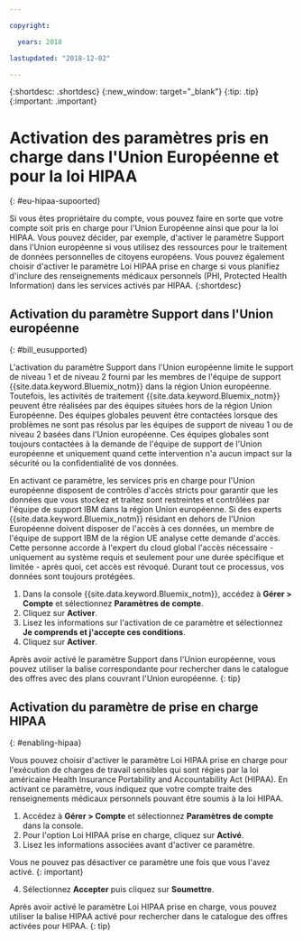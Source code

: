 ```yaml
---

copyright:

  years: 2018

lastupdated: "2018-12-02" 

---
```


{:shortdesc: .shortdesc}
{:new_window: target="_blank"}
{:tip: .tip}
{:important: .important}


# Activation des paramètres pris en charge dans l'Union Européenne et pour la loi HIPAA
{: #eu-hipaa-supoorted}

Si vous êtes propriétaire du compte, vous pouvez faire en sorte que votre compte soit pris en charge pour l'Union Européenne ainsi que pour la loi HIPAA. Vous pouvez décider, par exemple, d'activer le paramètre Support dans l'Union européenne si vous utilisez des ressources pour le traitement de données personnelles de citoyens européens. Vous pouvez également choisir d'activer le paramètre Loi HIPAA prise en charge si vous planifiez d'inclure des renseignements médicaux personnels (PHI, Protected Health Information) dans les services activés par HIPAA. 
{:shortdesc}


## Activation du paramètre Support dans l'Union européenne
{: #bill_eusupported}

L'activation du paramètre Support dans l'Union européenne limite le support de niveau 1 et de niveau 2 fourni par les membres de l'équipe de support {{site.data.keyword.Bluemix_notm}} dans la région Union européenne. Toutefois, les activités de traitement {{site.data.keyword.Bluemix_notm}} peuvent être réalisées par des équipes situées hors de la région Union Européenne. Des équipes globales peuvent être contactées lorsque des problèmes ne sont pas résolus par les équipes de support de niveau 1 ou de niveau 2 basées dans l'Union européenne. Ces équipes globales sont toujours contactées à la demande de l'équipe de support de l'Union européenne et uniquement quand cette intervention n'a aucun impact sur la sécurité ou la confidentialité de vos données.

En activant ce paramètre, les services pris en charge pour l'Union européenne disposent de contrôles d'accès stricts pour garantir que les données que vous stockez et traitez sont restreintes et contrôlées par l'équipe de support IBM dans la région Union européenne. Si des experts {{site.data.keyword.Bluemix_notm}} résidant en dehors de l'Union Européenne doivent disposer de l'accès à ces données, un membre de l'équipe de support IBM de la région UE analyse cette demande d'accès. Cette personne accorde à l'expert du cloud global l'accès nécessaire - uniquement au système requis et seulement pour une durée spécifique et limitée - après quoi, cet accès est révoqué. Durant tout ce processus, vos données sont toujours protégées.

  1. Dans la console {{site.data.keyword.Bluemix_notm}}, accédez à **Gérer > Compte** et sélectionnez **Paramètres de compte**.
  2. Cliquez sur **Activer**.
  3. Lisez les informations sur l'activation de ce paramètre et sélectionnez **Je comprends et j'accepte ces conditions**.
  4. Cliquez sur **Activer**.

   Après avoir activé le paramètre Support dans l'Union européenne, vous pouvez utiliser la balise correspondante pour rechercher dans le catalogue des offres avec des plans couvrant l'Union européenne.
   {: tip}


## Activation du paramètre de prise en charge HIPAA
{: #enabling-hipaa}

Vous pouvez choisir d'activer le paramètre Loi HIPAA prise en charge pour l'exécution de charges de travail sensibles qui sont régies par la loi américaine Health Insurance Portability and Accountability Act (HIPAA). En activant ce paramètre, vous indiquez que votre compte traite des renseignements médicaux personnels pouvant être soumis à la loi HIPAA. 

1. Accédez à **Gérer > Compte** et sélectionnez **Paramètres de compte** dans la console.
2. Pour l'option Loi HIPAA prise en charge, cliquez sur **Activé**. 
3. Lisez les informations associées avant d'activer ce paramètre. 

  Vous ne pouvez pas désactiver ce paramètre une fois que vous l'avez activé.
  {: important}
   
4. Sélectionnez **Accepter** puis cliquez sur **Soumettre**. 

  Après avoir activé le paramètre Loi HIPAA prise en charge, vous pouvez utiliser la balise HIPAA activé pour rechercher dans le catalogue des offres activées pour HIPAA.
  {: tip}
